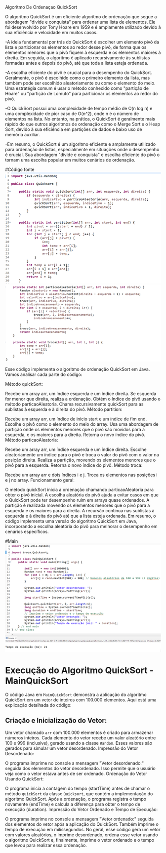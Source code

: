 Algoritmo De Ordenaçao QuickSort

O algoritmo QuickSort é um eficiente algoritmo de ordenação que segue a abordagem "divide e conquista" para ordenar uma lista de elementos. Ele foi desenvolvido por Tony Hoare em 1959 e é amplamente utilizado devido à sua eficiência e velocidade em muitos casos.

-A ideia fundamental por trás do QuickSort é escolher um elemento pivô da lista e particionar os elementos ao redor desse pivô, de forma que os elementos menores que o pivô fiquem à esquerda e os elementos maiores à direita. Em seguida, o algoritmo é aplicado recursivamente às sublistas formadas antes e depois do pivô, até que toda a lista esteja ordenada.

-A escolha eficiente do pivô é crucial para o desempenho do QuickSort. Geralmente, o pivô é escolhido como o primeiro elemento da lista, mas também pode ser escolhido aleatoriamente ou como o elemento do meio. Uma estratégia comum é usar o método conhecido como "partição de Hoare" ou "partição de Lomuto" para particionar os elementos ao redor do pivô.

-O QuickSort possui uma complexidade de tempo médio de O(n log n) e uma complexidade de pior caso de O(n^2), onde n é o número de elementos na lista. No entanto, na prática, o QuickSort é geralmente mais rápido do que outros algoritmos de ordenação como o Merge Sort e o Heap Sort, devido à sua eficiência em partições de dados e baixo uso de memória auxiliar.

-Em resumo, o QuickSort é um algoritmo eficiente e amplamente utilizado para ordenação de listas, especialmente em situações onde o desempenho é crucial. Sua abordagem "divide e conquista" e escolha eficiente do pivô o tornam uma escolha popular em muitos cenários de ordenação.

#Código fonte
![Classe de Ordenação - QuickSort01](./imgs/ClassQuickSort01.png)
![Classe de Ordenação - QuickSort02](./imgs/ClassQuickSort02.png)

Esse código implementa o algoritmo de ordenação QuickSort em Java. Vamos analisar cada parte do código:

Método quickSort:

Recebe um array arr, um índice esquerda e um índice direita.
Se esquerda for menor que direita, realiza a ordenação.
Obtém o índice do pivô usando o método particaoAleatoria.
Chama recursivamente quickSort para as sublistas à esquerda e à direita do pivô.
Método partition:

Recebe um array arr, um índice de início start e um índice de fim end.
Escolhe o pivô como o elemento do meio do array.
Usa uma abordagem de partição onde os elementos menores que o pivô são movidos para a esquerda, e os maiores para a direita.
Retorna o novo índice do pivô.
Método particaoAleatoria:

Recebe um array arr, um índice esquerda e um índice direita.
Escolhe aleatoriamente um índice para o pivô e troca o valor do pivô com o valor na posição direita.
Realiza a partição, movendo os elementos menores que o pivô para a esquerda.
Retorna o novo índice do pivô.
Método troca:

Recebe um array arr e dois índices i e j.
Troca os elementos nas posições i e j no array.
Funcionamento geral:

O método quickSort inicia a ordenação chamando particaoAleatoria para obter o pivô inicial.
A escolha aleatória do pivô ajuda a evitar casos em que o QuickSort pode ter desempenho ruim em arrays quase ordenados.
A partição é realizada movendo os elementos menores que o pivô para a esquerda e os maiores para a direita.
A recursão continua nas sublistas à esquerda e à direita do pivô até que a lista esteja ordenada.
Em resumo, o código implementa uma versão do algoritmo QuickSort em Java, incorporando a escolha aleatória do pivô para melhorar o desempenho em cenários específicos.

#Main
![Classe de Ordenação - MainQuickSort](./imgs/MainQuickSort.png)
# Execução do Algoritmo QuickSort - MainQuickSort

O código Java em `MainQuickSort` demonstra a aplicação do algoritmo QuickSort em um vetor de inteiros com 100.000 elementos. Aqui está uma explicação detalhada do código:

## Criação e Inicialização do Vetor:

Um vetor chamado `arr` com 100.000 elementos é criado para armazenar números inteiros.
Cada elemento do vetor recebe um valor aleatório entre 100 e 999 (inclusive), gerado usando a classe `Random`. Esses valores são gerados para simular um vetor desordenado.
Impressão do Vetor Desordenado:

O programa imprime no console a mensagem "Vetor desordenado:" seguida dos elementos do vetor desordenado. Isso permite que o usuário veja como o vetor estava antes de ser ordenado.
Ordenação do Vetor Usando QuickSort:

O programa inicia a contagem do tempo (startTime) antes de chamar o método `quickSort` da classe `Quicksort`, que contém a implementação do algoritmo QuickSort.
Após a ordenação, o programa registra o tempo novamente (endTime) e calcula a diferença para obter o tempo de execução (duration).
Impressão do Vetor Ordenado e Tempo de Execução:

O programa imprime no console a mensagem "Vetor ordenado:" seguida dos elementos do vetor após a aplicação do QuickSort.
Também imprime o tempo de execução em milissegundos.
No geral, esse código gera um vetor com valores aleatórios, o imprime desordenado, ordena esse vetor usando o algoritmo QuickSort e, finalmente, imprime o vetor ordenado e o tempo que levou para realizar essa ordenação.
